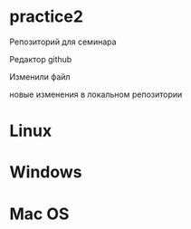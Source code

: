 # practice2
Репозиторий для семинара


Редактор github

Изменили файл


новые изменения в локальном репозитории

# Linux

# Windows

# Mac OS
